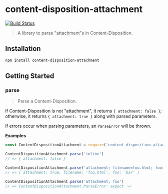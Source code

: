 # content-disposition-attachment

[![Build Status](https://img.shields.io/travis/lujjjh/content-disposition-attachment/master.svg?style=flat-square)](https://travis-ci.org/lujjjh/content-disposition-attachment)

> A library to parse "attachment"s in Content-Disposition.

## Installation

```sh
npm install content-disposition-attachment
```

## Getting Started

### parse

> Parse a Content-Disposition.

If Content-Disposition is not "attachment", it returns `{ attachment: false }`;
otherwise, it returns `{ attachment: true }` along with parsed parameters.

If errors occur when parsing parameters, an `ParseError` will be thrown.

**Examples**

```js
const ContentDispositionAttachment = require('content-disposition-attachment')

ContentDispositionAttachment.parse('inline')
// => { attachment: false }

ContentDispositionAttachment.parse('attachment; filename=foo.html; foo=bar')
// => { attachment: true, filename: 'foo.html', foo: 'bar' }

ContentDispositionAttachment.parse('attachment; foo')
// => ContentDispositionAttachment.ParseError: expect '='
```
